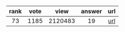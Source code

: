 
| rank | vote | view | answer | url |
|:-:|:-:|:-:|:-:|:-:|
|73|1185|2120483|19| [url](http://stackoverflow.com/questions/455612/limiting-floats-to-two-decimal-points) |
